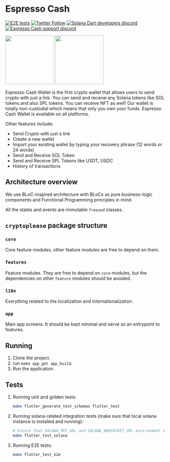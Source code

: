 # Espresso Cash

[![E2E tests](https://github.com/cryptoplease/cryptoplease-dart/actions/workflows/e2e_tests.yml/badge.svg)](https://github.com/cryptoplease/cryptoplease-dart/actions/workflows/e2e_tests.yml)
[![Twitter Follow](https://img.shields.io/twitter/follow/espresso_cash?style=social)](https://twitter.com/espresso_cash)
[![Solana Dart developers discord](https://img.shields.io/discord/943071824525262849?label=Solana+Dart+developers+discord)](https://discord.gg/wK6WX7974J)
[![Espresso Cash support discord](https://img.shields.io/discord/1038371336155824148?label=Espresso+Cash+support+discord)](https://discord.gg/pE4brQNYXW)

[<img src="https://cdn.animaapp.com/projects/60f68843e4a8f4765ef9aee6/releases/62063634af75239eab619754/img/apple-appstore@2x.png" width="153">](https://apps.apple.com/us/app/crypto-please/id1559625715)
[<img src="https://cdn.animaapp.com/projects/60f68843e4a8f4765ef9aee6/releases/62063634af75239eab619754/img/googleplay-store@2x.png" width="153">](https://play.google.com/store/apps/details?id=com.pleasecrypto.flutter)

Espresso Cash Wallet is the first crypto wallet that allows users to send crypto with just a link. You can send and receive any Solana tokens like SOL tokens and also SPL tokens. You can receive NFT as well! Our wallet is totally non-custodial which means that only you own your funds. Espresso Cash Wallet is available on all platforms.

Other features include:

- Send Crypto with just a link
- Create a new wallet
- Import your existing wallet by typing your recovery phrase (12 words or 24 words)
- Send and Receive SOL Token
- Send and Receive SPL Tokens like USDT, USDC
- History of transactions

## Architecture overview

We use BLoC-inspired architecture with BLoCs as pure business-logic components and Functional Programming principles in mind.

All the states and events are immutable `freezed` classes.

## `cryptoplease` package structure

### `core`

Core feature modules, other feature modules are free to depend on them.

### `features`

Feature modules. They are free to depend on `core` modules, but the dependencies on other `feature` modules should be avoided.

### `l10n`

Everything related to the localization and internationalization.

### `app`

Main app screens. It should be kept minimal and serve as an entrypoint to features.

## Running

1. Clone the project.
2. run `make app_get app_build`.
3. Run the application.

## Tests

1. Running unit and golden tests:

   ```sh
   make flutter_generate_test_schemas flutter_test
   ```

2. Running solana-related integration tests (make sure that local solana instance is installed and running):

   ```sh
   # Ensure that SOLANA_RPC_URL and SOLANA_WEBSOCKET_URL environment variables are set
   make flutter_test_solana
   ```

3. Running E2E tests:

   ```sh
   make flutter_test_e2e
   ```
